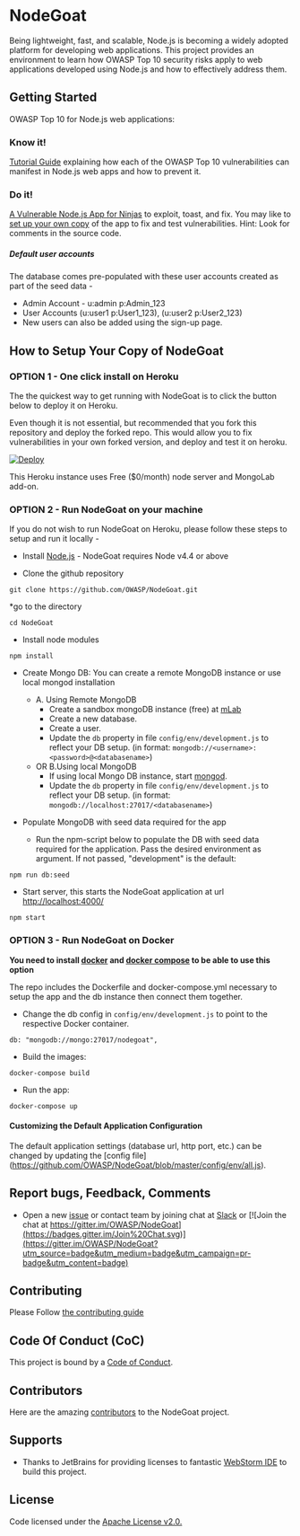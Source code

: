 # NodeGoat

Being lightweight, fast, and scalable, Node.js is becoming a widely adopted platform for developing web applications. This project provides an environment to learn how OWASP Top 10 security risks apply to web applications developed using Node.js and how to effectively address them.

## Getting Started
OWASP Top 10 for Node.js web applications:

### Know it!
[Tutorial Guide](http://nodegoat.herokuapp.com/tutorial) explaining how each of the OWASP Top 10 vulnerabilities can manifest in Node.js web apps and how to prevent it.

### Do it!
[A Vulnerable Node.js App for Ninjas](http://nodegoat.herokuapp.com/) to exploit, toast, and fix. You may like to [set up your own copy](#how-to-setup-your-copy-of-nodegoat) of the app to fix and test vulnerabilities. Hint: Look for comments in the source code.
##### Default user accounts
The database comes pre-populated with these user accounts created as part of the seed data -
* Admin Account - u:admin p:Admin_123
* User Accounts (u:user1 p:User1_123), (u:user2 p:User2_123)
* New users can also be added using the sign-up page.

## How to Setup Your Copy of NodeGoat

### OPTION 1 - One click install on Heroku
The the quickest way to get running with NodeGoat is to click the button below to deploy it on Heroku.

Even though it is not essential, but recommended that you fork this repository and deploy the forked repo.
This would allow you to fix vulnerabilities in your own forked version, and deploy and test it on heroku.

[![Deploy](https://www.herokucdn.com/deploy/button.png)](https://heroku.com/deploy)

This Heroku instance uses Free ($0/month) node server and MongoLab add-on.

### OPTION 2 - Run NodeGoat on your machine

If you do not wish to run NodeGoat on Heroku, please follow these steps to setup and run it locally -
* Install [Node.js](http://nodejs.org/) - NodeGoat requires Node v4.4 or above

* Clone the github repository
```
git clone https://github.com/OWASP/NodeGoat.git
```

*go to the directory
```
cd NodeGoat
```

* Install node modules
```
npm install
```

* Create Mongo DB:
    You can create a remote MongoDB instance or use local mongod installation
    * A. Using Remote MongoDB
        * Create a sandbox mongoDB instance (free) at [mLab](https://mlab.com/plans/pricing/#plan-sandbox)
        * Create a new database.
        * Create a user.
        * Update the `db` property in file `config/env/development.js` to reflect your DB setup. (in format: `mongodb://<username>:<password>@<databasename>`)
    * OR B.Using local MongoDB
        * If using local Mongo DB instance, start [mongod](http://docs.mongodb.org/manual/reference/program/mongod/#bin.mongod).
        * Update the `db` property in file `config/env/development.js` to reflect your DB setup. (in format: `mongodb://localhost:27017/<databasename>`)

* Populate MongoDB with seed data required for the app
    * Run the npm-script below to populate the DB with seed data required for the application. Pass the desired environment as argument. If not passed, "development" is the default:
```
npm run db:seed
```
* Start server, this starts the NodeGoat application at url [http://localhost:4000/](http://localhost:4000/)
```
npm start
```

### OPTION 3 - Run NodeGoat on Docker

**You need to install [docker](https://docs.docker.com/installation/) and [docker compose](https://docs.docker.com/compose/install/) to be able to use this option**

The repo includes the Dockerfile and docker-compose.yml necessary to setup the app and the db instance then connect them together.

* Change the db config in `config/env/development.js` to point to the respective Docker container.
```
db: "mongodb://mongo:27017/nodegoat",
```
* Build the images:
```
docker-compose build
```
* Run the app:
```
docker-compose up
```


#### Customizing the Default Application Configuration
The default application settings (database url, http port, etc.) can be changed by updating the [config file] (https://github.com/OWASP/NodeGoat/blob/master/config/env/all.js).

## Report bugs, Feedback, Comments
*  Open a new [issue](https://github.com/OWASP/NodeGoat/issues) or contact team by joining chat at [Slack](https://owasp.slack.com/messages/project-nodegoat/) or [![Join the chat at https://gitter.im/OWASP/NodeGoat](https://badges.gitter.im/Join%20Chat.svg)](https://gitter.im/OWASP/NodeGoat?utm_source=badge&utm_medium=badge&utm_campaign=pr-badge&utm_content=badge)


## Contributing

Please Follow [the contributing guide](CONTRIBUTING.md)

## Code Of Conduct (CoC)

This project is bound by a [Code of Conduct](CODE_OF_CONDUCT.md).

## Contributors
Here are the amazing [contributors](https://github.com/OWASP/NodeGoat/graphs/contributors) to the NodeGoat project.

## Supports
- Thanks to JetBrains for providing licenses to fantastic [WebStorm IDE](https://www.jetbrains.com/webstorm/) to build this project.

## License
Code licensed under the [Apache License v2.0.](http://www.apache.org/licenses/LICENSE-2.0)
